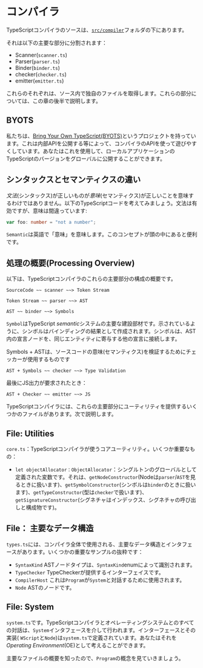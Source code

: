 # コンパイラ
TypeScriptコンパイラのソースは、[`src/compiler`](https://github.com/Microsoft/TypeScript/tree/master/src/compiler)フォルダの下にあります。

それは以下の主要な部分に分割されます：
* Scanner(`scanner.ts`)
* Parser(`parser.ts`)
* Binder(`binder.ts`)
* checker(`checker.ts`)
* emitter(`emitter.ts`)

これらのそれぞれは、ソース内で独自のファイルを取得します。これらの部分については、この章の後半で説明します。

## BYOTS
私たちは、[Bring Your Own TypeScript(BYOTS)](https://github.com/basarat/byots)というプロジェクトを持っています。これは内部APIを公開する等によって、コンパイラのAPIを使って遊びやすくしています。あなたはこれを使用して、ローカルアプリケーションのTypeScriptのバージョンをグローバルに公開することができます。

## シンタックスとセマンティクスの違い
*文法*(シンタックス)が正しいものが*意味*(セマンティクス)が正しいことを意味するわけではありません。以下のTypeScriptコードを考えてみましょう。文法は有効ですが、意味は間違っています:

```ts
var foo: number = "not a number";
```

`Semantic`は英語で「意味」を意味します。このコンセプトが頭の中にあると便利です。

## 処理の概要(Processing Overview)
以下は、TypeScriptコンパイラのこれらの主要部分の構成の概要です。

```code
SourceCode ~~ scanner ~~> Token Stream
```

```code
Token Stream ~~ parser ~~> AST
```

```code
AST ~~ binder ~~> Symbols
```
`Symbol`はTypeScript *semantic*システムの主要な建設部材です。示されているように、シンボルはバインディングの結果として作成されます。シンボルは、AST内の宣言ノードを、同じエンティティに寄与する他の宣言に接続します。

Symbols + ASTは、ソースコードの意味(セマンティクス)を検証するためにチェッカーが使用するものです
```code
AST + Symbols ~~ checker ~~> Type Validation
```

最後にJS出力が要求されたとき：
```code
AST + Checker ~~ emitter ~~> JS
```
TypeScriptコンパイラには、これらの主要部分にユーティリティを提供するいくつかのファイルがあります。次で説明します。

## File: Utilities
`core.ts`：TypeScriptコンパイラが使うコアユーティリティ。いくつか重要なもの：

* `let objectAllocator：ObjectAllocator`：シングルトンのグローバルとして定義された変数です。それは、`getNodeConstructor`(Nodeは`parser`/`AST`を見るときに扱います)、`getSymbolConstructor`(シンボルは`binder`のときに扱います)、`getTypeConstructor`(型は`checker`で扱います)、 `getSignatureConstructor`(シグネチャはインデックス、シグネチャの呼び出しと構成物です)。

## File： 主要なデータ構造
`types.ts`には、コンパイラ全体で使用される、主要なデータ構造とインタフェースがあります。いくつかの重要なサンプルの抜粋です：
* `SyntaxKind`
ASTノードタイプは、`SyntaxKind`enumによって識別されます。
* `TypeChecker`
TypeCheckerが提供するインターフェイスです。
* `CompilerHost`
これは`Program`が`System`と対話するために使用されます。
* `Node`
ASTのノードです。

## File: System
`system.ts`です。TypeScriptコンパイラとオペレーティングシステムとのすべての対話は、`System`インタフェースを介して行われます。インターフェースとその実装( `WScript`と`Node`)は`system.ts`で定義されています。あなたはそれを*Operating Environment*(OE)として考えることができます。

主要なファイルの概要を知ったので、`Program`の概念を見ていきましょう。
